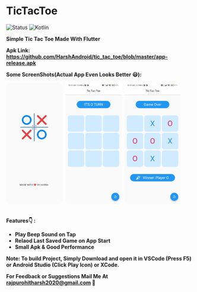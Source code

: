 # TicTacToe
![Status](https://img.shields.io/badge/Status-Active-brightgreen)
![Kotlin](https://img.shields.io/badge/Flutter-100%25-brightgreen)

<b>Simple Tic Tac Toe Made With Flutter</b></br>

<b>Apk Link:<b>
  <br>https://github.com/HarshAndroid/tic_tac_toe/blob/master/app-release.apk

<b>Some ScreenShots(Actual App Even Looks Better 😃):</b></br>

<kbd>
<img src="https://github.com/HarshAndroid/tic_tac_toe/blob/master/images/1.png" width=30% height=30% />
<img src="https://github.com/HarshAndroid/tic_tac_toe/blob/master/images/2.png" width=30% height=30%/>
<img src="https://github.com/HarshAndroid/tic_tac_toe/blob/master/images/3.png" width=30% height=30%/>
</kbd>

<br>
<br>
  
 <b>Features👇 : </b>
<ul>
<li>Play Beep Sound on Tap
<li>Relaod Last Saved Game on App Start
<li>Small Apk & Good Performance
</ul>
  
  <b>Note:</b> To build Project, Simply Download and open it in VSCode (Press F5) or Android Studio (Click Play Icon) or XCode.
  
  For Feedback or Suggestions Mail Me At rajpurohitharsh2020@gmail.com 🙂
